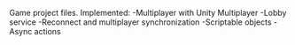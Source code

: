 Game project files.
Implemented:
-Multiplayer with Unity Multiplayer
-Lobby service
-Reconnect and multiplayer synchronization
-Scriptable objects
-Async actions
